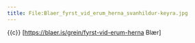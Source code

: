 ```yaml
---
title: File:Blaer_fyrst_vid_erum_herna_svanhildur-keyra.jpg
---
```


{{c}} [https://blaer.is/grein/fyrst-vid-erum-herna Blær]